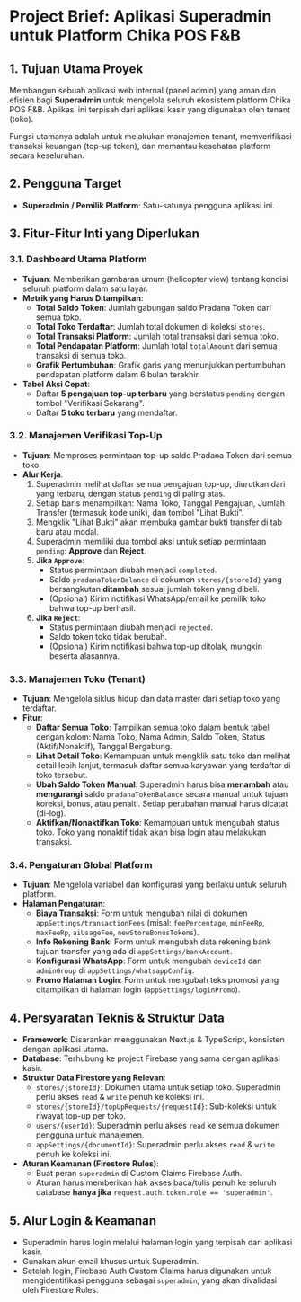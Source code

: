 # Project Brief: Aplikasi Superadmin untuk Platform Chika POS F&B

## 1. Tujuan Utama Proyek

Membangun sebuah aplikasi web internal (panel admin) yang aman dan efisien bagi **Superadmin** untuk mengelola seluruh ekosistem platform Chika POS F&B. Aplikasi ini terpisah dari aplikasi kasir yang digunakan oleh tenant (toko).

Fungsi utamanya adalah untuk melakukan manajemen tenant, memverifikasi transaksi keuangan (top-up token), dan memantau kesehatan platform secara keseluruhan.

## 2. Pengguna Target

- **Superadmin / Pemilik Platform**: Satu-satunya pengguna aplikasi ini.

## 3. Fitur-Fitur Inti yang Diperlukan

### 3.1. Dashboard Utama Platform
- **Tujuan**: Memberikan gambaran umum (helicopter view) tentang kondisi seluruh platform dalam satu layar.
- **Metrik yang Harus Ditampilkan**:
    - **Total Saldo Token**: Jumlah gabungan saldo Pradana Token dari semua toko.
    - **Total Toko Terdaftar**: Jumlah total dokumen di koleksi `stores`.
    - **Total Transaksi Platform**: Jumlah total transaksi dari semua toko.
    - **Total Pendapatan Platform**: Jumlah total `totalAmount` dari semua transaksi di semua toko.
    - **Grafik Pertumbuhan**: Grafik garis yang menunjukkan pertumbuhan pendapatan platform dalam 6 bulan terakhir.
- **Tabel Aksi Cepat**:
    - Daftar **5 pengajuan top-up terbaru** yang berstatus `pending` dengan tombol "Verifikasi Sekarang".
    - Daftar **5 toko terbaru** yang mendaftar.

### 3.2. Manajemen Verifikasi Top-Up
- **Tujuan**: Memproses permintaan top-up saldo Pradana Token dari semua toko.
- **Alur Kerja**:
    1. Superadmin melihat daftar semua pengajuan top-up, diurutkan dari yang terbaru, dengan status `pending` di paling atas.
    2. Setiap baris menampilkan: Nama Toko, Tanggal Pengajuan, Jumlah Transfer (termasuk kode unik), dan tombol "Lihat Bukti".
    3. Mengklik "Lihat Bukti" akan membuka gambar bukti transfer di tab baru atau modal.
    4. Superadmin memiliki dua tombol aksi untuk setiap permintaan `pending`: **Approve** dan **Reject**.
    5. **Jika `Approve`**:
        - Status permintaan diubah menjadi `completed`.
        - Saldo `pradanaTokenBalance` di dokumen `stores/{storeId}` yang bersangkutan **ditambah** sesuai jumlah token yang dibeli.
        - (Opsional) Kirim notifikasi WhatsApp/email ke pemilik toko bahwa top-up berhasil.
    6. **Jika `Reject`**:
        - Status permintaan diubah menjadi `rejected`.
        - Saldo token toko tidak berubah.
        - (Opsional) Kirim notifikasi bahwa top-up ditolak, mungkin beserta alasannya.

### 3.3. Manajemen Toko (Tenant)
- **Tujuan**: Mengelola siklus hidup dan data master dari setiap toko yang terdaftar.
- **Fitur**:
    - **Daftar Semua Toko**: Tampilkan semua toko dalam bentuk tabel dengan kolom: Nama Toko, Nama Admin, Saldo Token, Status (Aktif/Nonaktif), Tanggal Bergabung.
    - **Lihat Detail Toko**: Kemampuan untuk mengklik satu toko dan melihat detail lebih lanjut, termasuk daftar semua karyawan yang terdaftar di toko tersebut.
    - **Ubah Saldo Token Manual**: Superadmin harus bisa **menambah** atau **mengurangi** saldo `pradanaTokenBalance` secara manual untuk tujuan koreksi, bonus, atau penalti. Setiap perubahan manual harus dicatat (di-log).
    - **Aktifkan/Nonaktifkan Toko**: Kemampuan untuk mengubah status toko. Toko yang nonaktif tidak akan bisa login atau melakukan transaksi.

### 3.4. Pengaturan Global Platform
- **Tujuan**: Mengelola variabel dan konfigurasi yang berlaku untuk seluruh platform.
- **Halaman Pengaturan**:
    - **Biaya Transaksi**: Form untuk mengubah nilai di dokumen `appSettings/transactionFees` (misal: `feePercentage`, `minFeeRp`, `maxFeeRp`, `aiUsageFee`, `newStoreBonusTokens`).
    - **Info Rekening Bank**: Form untuk mengubah data rekening bank tujuan transfer yang ada di `appSettings/bankAccount`.
    - **Konfigurasi WhatsApp**: Form untuk mengubah `deviceId` dan `adminGroup` di `appSettings/whatsappConfig`.
    - **Promo Halaman Login**: Form untuk mengubah teks promosi yang ditampilkan di halaman login (`appSettings/loginPromo`).

## 4. Persyaratan Teknis & Struktur Data

- **Framework**: Disarankan menggunakan Next.js & TypeScript, konsisten dengan aplikasi utama.
- **Database**: Terhubung ke project Firebase yang sama dengan aplikasi kasir.
- **Struktur Data Firestore yang Relevan**:
    - `stores/{storeId}`: Dokumen utama untuk setiap toko. Superadmin perlu akses `read` & `write` penuh ke koleksi ini.
    - `stores/{storeId}/topUpRequests/{requestId}`: Sub-koleksi untuk riwayat top-up per toko.
    - `users/{userId}`: Superadmin perlu akses `read` ke semua dokumen pengguna untuk manajemen.
    - `appSettings/{documentId}`: Superadmin perlu akses `read` & `write` penuh ke koleksi ini.
- **Aturan Keamanan (Firestore Rules)**:
    - Buat peran `superadmin` di Custom Claims Firebase Auth.
    - Aturan harus memberikan hak akses baca/tulis penuh ke seluruh database **hanya jika** `request.auth.token.role == 'superadmin'`.

## 5. Alur Login & Keamanan

- Superadmin harus login melalui halaman login yang terpisah dari aplikasi kasir.
- Gunakan akun email khusus untuk Superadmin.
- Setelah login, Firebase Auth Custom Claims harus digunakan untuk mengidentifikasi pengguna sebagai `superadmin`, yang akan divalidasi oleh Firestore Rules.
